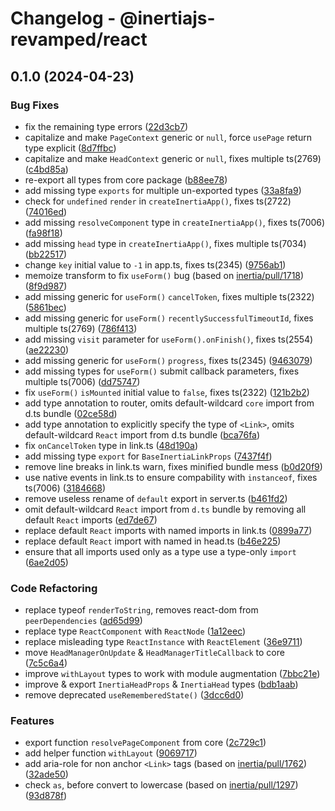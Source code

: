 # Changelog - @inertiajs-revamped/react

## 0.1.0 (2024-04-23)

### Bug Fixes

- fix the remaining type errors ([22d3cb7](https://github.com/inertiajs-revamped/inertia/commit/22d3cb7))
- capitalize and make `PageContext` generic or `null`, force `usePage` return type explicit ([8d7ffbc](https://github.com/inertiajs-revamped/inertia/commit/8d7ffbc))
- capitalize and make `HeadContext` generic or `null`, fixes multiple ts(2769) ([c4bd85a](https://github.com/inertiajs-revamped/inertia/commit/c4bd85a))
- re-export all types from core package ([b88ee78](https://github.com/inertiajs-revamped/inertia/commit/b88ee78))
- add missing type `exports` for multiple un-exported types ([33a8fa9](https://github.com/inertiajs-revamped/inertia/commit/33a8fa9))
- check for `undefined` `render` in `createInertiaApp()`, fixes ts(2722) ([74016ed](https://github.com/inertiajs-revamped/inertia/commit/74016ed))
- add missing `resolveComponent` type in `createInertiaApp()`, fixes ts(7006) ([fa98f18](https://github.com/inertiajs-revamped/inertia/commit/fa98f18))
- add missing `head` type in `createInertiaApp()`, fixes multiple ts(7034) ([bb22517](https://github.com/inertiajs-revamped/inertia/commit/bb22517))
- change `key` initial value to `-1` in app.ts, fixes ts(2345) ([9756ab1](https://github.com/inertiajs-revamped/inertia/commit/9756ab1))
- memoize transform to fix `useForm()` bug (based on [inertia/pull/1718](inertiajs/inertia#1718)) ([8f9d987](https://github.com/inertiajs-revamped/inertia/commit/8f9d987))
- add missing generic for `useForm()` `cancelToken`, fixes multiple ts(2322) ([5861bec](https://github.com/inertiajs-revamped/inertia/commit/5861bec))
- add missing generic for `useForm()` `recentlySuccessfulTimeoutId`, fixes multiple ts(2769) ([786f413](https://github.com/inertiajs-revamped/inertia/commit/786f413))
- add missing `visit` parameter for `useForm().onFinish()`, fixes ts(2554) ([ae22230](https://github.com/inertiajs-revamped/inertia/commit/ae22230))
- add missing generic for `useForm()` `progress`, fixes ts(2345) ([9463079](https://github.com/inertiajs-revamped/inertia/commit/9463079))
- add missing types for `useForm()` submit callback parameters, fixes multiple ts(7006) ([dd75747](https://github.com/inertiajs-revamped/inertia/commit/dd75747))
- fix `useForm()` `isMounted` initial value to `false`, fixes ts(2322) ([121b2b2](https://github.com/inertiajs-revamped/inertia/commit/121b2b2))
- add type annotation to router, omits default-wildcard `core` import from d.ts bundle ([02ce58d](https://github.com/inertiajs-revamped/inertia/commit/02ce58d))
- add type annotation to explicitly specify the type of `<Link>`, omits default-wildcard `React` import from d.ts bundle ([bca76fa](https://github.com/inertiajs-revamped/inertia/commit/bca76fa))
- fix `onCancelToken` type in link.ts ([48d190a](https://github.com/inertiajs-revamped/inertia/commit/48d190a))
- add missing type `export` for `BaseInertiaLinkProps` ([7437f4f](https://github.com/inertiajs-revamped/inertia/commit/7437f4f))
- remove line breaks in link.ts warn, fixes minified bundle mess ([b0d20f9](https://github.com/inertiajs-revamped/inertia/commit/b0d20f9))
- use native events in link.ts to ensure compability with `instanceof`, fixes ts(7006) ([3184668](https://github.com/inertiajs-revamped/inertia/commit/3184668))
- remove useless rename of `default` export in server.ts ([b461fd2](https://github.com/inertiajs-revamped/inertia/commit/b461fd2))
- omit default-wildcard `React` import from `d.ts` bundle by removing all default `React` imports ([ed7de67](https://github.com/inertiajs-revamped/inertia/commit/ed7de67))
- replace default `React` imports with named imports in link.ts ([0899a77](https://github.com/inertiajs-revamped/inertia/commit/0899a77))
- replace default `React` import with named in head.ts ([b46e225](https://github.com/inertiajs-revamped/inertia/commit/b46e225))
- ensure that all imports used only as a type use a type-only `import` ([6ae2d05](https://github.com/inertiajs-revamped/inertia/commit/6ae2d05))

### Code Refactoring

- replace typeof `renderToString`, removes react-dom from `peerDependencies` ([ad65d99](https://github.com/inertiajs-revamped/inertia/commit/ad65d99))
- replace type `ReactComponent` with `ReactNode` ([1a12eec](https://github.com/inertiajs-revamped/inertia/commit/1a12eec))
- replace misleading type `ReactInstance` with `ReactElement` ([36e9711](https://github.com/inertiajs-revamped/inertia/commit/36e9711))
- move `HeadManagerOnUpdate` & `HeadManagerTitleCallback` to core ([7c5c6a4](https://github.com/inertiajs-revamped/inertia/commit/7c5c6a4))
- improve `withLayout` types to work with module augmentation ([7bbc21e](https://github.com/inertiajs-revamped/inertia/commit/7bbc21e))
- improve & export `InertiaHeadProps` & `InertiaHead` types ([bdb1aab](https://github.com/inertiajs-revamped/inertia/commit/bdb1aab))
- remove deprecated `useRememberedState()` ([3dcc6d0](https://github.com/inertiajs-revamped/inertia/commit/3dcc6d0))

### Features

- export function `resolvePageComponent` from core ([2c729c1](https://github.com/inertiajs-revamped/inertia/commit/2c729c1))
- add helper function `withLayout` ([9069717](https://github.com/inertiajs-revamped/inertia/commit/9069717))
- add aria-role for non anchor `<Link>` tags (based on [inertia/pull/1762](inertiajs/inertia#1762)) ([32ade50](https://github.com/inertiajs-revamped/inertia/commit/32ade50))
- check `as`, before convert to lowercase (based on [inertia/pull/1297](inertiajs/inertia#1297)) ([93d878f](https://github.com/inertiajs-revamped/inertia/commit/93d878f))
